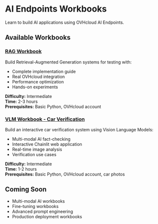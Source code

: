 # AI Endpoints Workbooks

Learn to build AI applications using OVHcloud AI Endpoints.

## Available Workbooks

### [RAG Workbook](rag-workbook/)
Build Retrieval-Augmented Generation systems for testing with:
- Complete implementation guide
- Real OVHcloud integration
- Performance optimization
- Hands-on experiments

**Difficulty:** Intermediate  
**Time:** 2-3 hours  
**Prerequisites:** Basic Python, OVHcloud account

### [VLM Workbook - Car Verification](vlm-workbook-car-damage-verification/)
Build an interactive car verification system using Vision Language Models:
- Multi-modal AI fact-checking
- Interactive Chainlit web application
- Real-time image analysis
- Verification use cases

**Difficulty:** Intermediate  
**Time:** 1-2 hours  
**Prerequisites:** Basic Python, OVHcloud account, car photos

## Coming Soon

- Multi-modal AI workbooks
- Fine-tuning workbooks
- Advanced prompt engineering
- Production deployment workbooks
